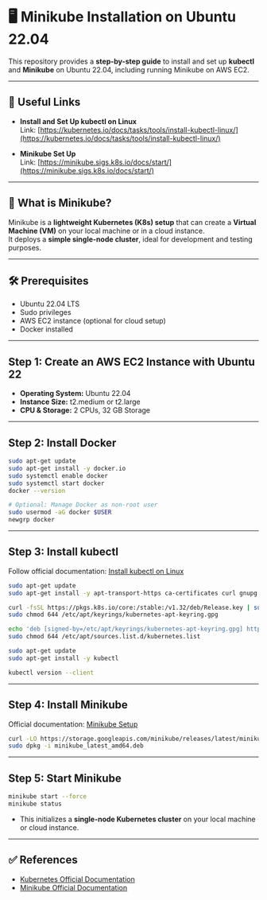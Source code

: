 # 🖥 Minikube Installation on Ubuntu 22.04

This repository provides a **step-by-step guide** to install and set up **kubectl** and **Minikube** on Ubuntu 22.04, including running Minikube on AWS EC2.

---

## 🔗 Useful Links

- **Install and Set Up kubectl on Linux**  
  Link: [https://kubernetes.io/docs/tasks/tools/install-kubectl-linux/](https://kubernetes.io/docs/tasks/tools/install-kubectl-linux/)

- **Minikube Set Up**  
  Link: [https://minikube.sigs.k8s.io/docs/start/](https://minikube.sigs.k8s.io/docs/start/)

---

## 📌 What is Minikube?

Minikube is a **lightweight Kubernetes (K8s) setup** that can create a **Virtual Machine (VM)** on your local machine or in a cloud instance.  
It deploys a **simple single-node cluster**, ideal for development and testing purposes.

---

## 🛠 Prerequisites

- Ubuntu 22.04 LTS
- Sudo privileges
- AWS EC2 instance (optional for cloud setup)
- Docker installed

---

## Step 1: Create an AWS EC2 Instance with Ubuntu 22

- **Operating System:** Ubuntu 22.04  
- **Instance Size:** t2.medium or t2.large  
- **CPU & Storage:** 2 CPUs, 32 GB Storage  

---

## Step 2: Install Docker

```bash
sudo apt-get update
sudo apt-get install -y docker.io
sudo systemctl enable docker
sudo systemctl start docker
docker --version

# Optional: Manage Docker as non-root user
sudo usermod -aG docker $USER
newgrp docker
````

---

## Step 3: Install kubectl

Follow official documentation: [Install kubectl on Linux](https://kubernetes.io/docs/tasks/tools/install-kubectl-linux/)

```bash
sudo apt-get update
sudo apt-get install -y apt-transport-https ca-certificates curl gnupg

curl -fsSL https://pkgs.k8s.io/core:/stable:/v1.32/deb/Release.key | sudo gpg --dearmor -o /etc/apt/keyrings/kubernetes-apt-keyring.gpg
sudo chmod 644 /etc/apt/keyrings/kubernetes-apt-keyring.gpg

echo 'deb [signed-by=/etc/apt/keyrings/kubernetes-apt-keyring.gpg] https://pkgs.k8s.io/core:/stable:/v1.32/deb/ /' | sudo tee /etc/apt/sources.list.d/kubernetes.list
sudo chmod 644 /etc/apt/sources.list.d/kubernetes.list

sudo apt-get update
sudo apt-get install -y kubectl

kubectl version --client
```

---

## Step 4: Install Minikube

Official documentation: [Minikube Setup](https://minikube.sigs.k8s.io/docs/start/)

```bash
curl -LO https://storage.googleapis.com/minikube/releases/latest/minikube_latest_amd64.deb
sudo dpkg -i minikube_latest_amd64.deb
```

---

## Step 5: Start Minikube

```bash
minikube start --force
minikube status
```

* This initializes a **single-node Kubernetes cluster** on your local machine or cloud instance.

---

## ✅ References

* [Kubernetes Official Documentation](https://kubernetes.io/docs/home/)
* [Minikube Official Documentation](https://minikube.sigs.k8s.io/docs/)

```


